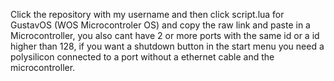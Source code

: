 

<!--
**gustavo838383883/gustavo838383883** is a ✨ _special_ ✨ repository because its `README.md` (this file) appears on your GitHub profile.

Here are some ideas to get you started:

- 🔭 I’m currently working on ...
- 🌱 I’m currently learning ...
- 👯 I’m looking to collaborate on ...
- 🤔 I’m looking for help with ...
- 💬 Ask me about ...
- 📫 How to reach me: ...
- 😄 Pronouns: ...
- ⚡ Fun fact: ...
-->

Click the repository with my username and then click script.lua for GustavOS (WOS Microcontroler OS) and copy the raw link and paste in a Microcontroller, you also cant have 2 or more ports with the same id or a id higher than 128, if you want a shutdown button in the start menu you need a polysilicon connected to a port without a ethernet cable and the microcontroller.
